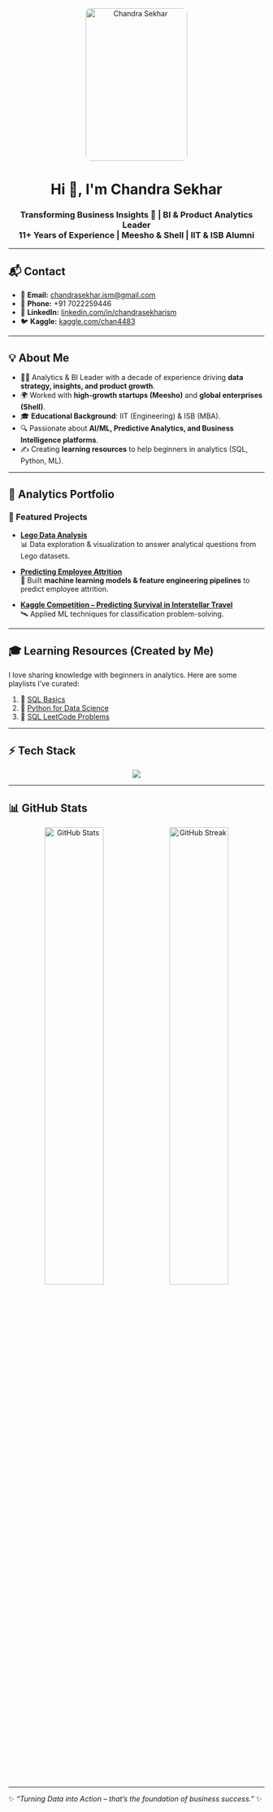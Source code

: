 <!-- Profile Banner / Image -->
<p align="center">
  <img src="https://github.com/user-attachments/assets/1e4be63f-67ec-47da-b97c-2d25999f156f" alt="Chandra Sekhar" width="200" height="300" style="border-radius: 10px;"/>
</p>

<h1 align="center">Hi 👋, I'm Chandra Sekhar</h1>

<h3 align="center">
Transforming Business Insights 🚀 | BI & Product Analytics Leader  
<br/>
11+ Years of Experience | Meesho & Shell | IIT & ISB Alumni
</h3>

---

## 📬 Contact
- 📧 **Email:** [chandrasekhar.ism@gmail.com](mailto:chandrasekhar.ism@gmail.com)  
- 📱 **Phone:** +91 7022259446  
- 💼 **LinkedIn:** [linkedin.com/in/chandrasekharism](https://www.linkedin.com/in/chandrasekharism)  
- 🐦 **Kaggle:** [kaggle.com/chan4483](https://www.kaggle.com/chan4483)  

---

## 💡 About Me
- 🧑‍💼 Analytics & BI Leader with a decade of experience driving **data strategy, insights, and product growth**.  
- 🌍 Worked with **high-growth startups (Meesho)** and **global enterprises (Shell)**.  
- 🎓 **Educational Background**: IIT (Engineering) & ISB (MBA).  
- 🔍 Passionate about **AI/ML, Predictive Analytics, and Business Intelligence platforms**.  
- ✍️ Creating **learning resources** to help beginners in analytics (SQL, Python, ML).  

---

## 📂 Analytics Portfolio

### 🚀 Featured Projects
- [**Lego Data Analysis**](https://github.com/iamchansekhar/Lego-Data-analysis)  
  📊 Data exploration & visualization to answer analytical questions from Lego datasets.

- [**Predicting Employee Attrition**](https://github.com/iamchansekhar/Predicting-Attrition-of-Employees)  
  🤖 Built **machine learning models & feature engineering pipelines** to predict employee attrition.  

- [**Kaggle Competition – Predicting Survival in Interstellar Travel**](https://www.kaggle.com/code/chan4483/titanic-spaceship-cs-v2)  
  🛰️ Applied ML techniques for classification problem-solving.  

---

## 🎓 Learning Resources (Created by Me)

I love sharing knowledge with beginners in analytics. Here are some playlists I’ve curated:  

1. 📘 [SQL Basics](https://www.youtube.com/playlist?list=PLvDM8-LZ_yFiG_MYoVttLNfwXVRlQ9uF5)  
2. 🐍 [Python for Data Science](https://www.youtube.com/playlist?list=PLvDM8-LZ_yFi-xonbHk13nUXvoprVMQXC)  
3. 🧩 [SQL LeetCode Problems](https://www.youtube.com/playlist?list=PLvDM8-LZ_yFifOaG_vHIU4P_i-rTmvvkH)  

---

## ⚡ Tech Stack
<p align="center">
  <img src="https://skillicons.dev/icons?i=python,sql,tableau,github,git,aws,azure,linux,postgresql" />
</p>

---

## 📊 GitHub Stats
<p align="center">
  <img src="https://github-readme-stats.vercel.app/api?username=iamchansekhar&show_icons=true&theme=tokyonight" alt="GitHub Stats" width="48%"/>
  <img src="https://github-readme-streak-stats.herokuapp.com/?user=iamchansekhar&theme=tokyonight" alt="GitHub Streak" width="48%"/>
</p>

---

✨ *“Turning Data into Action – that’s the foundation of business success.”* ✨
